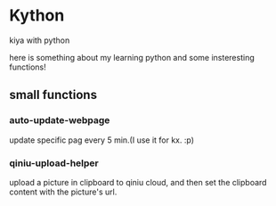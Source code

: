 # Kython
kiya with python

here is something about my learning python and some insteresting functions!

## small functions

### auto-update-webpage

update specific pag every 5 min.(I use it for kx. :p)

### qiniu-upload-helper

upload a picture in clipboard to qiniu cloud, and then set the clipboard content with the picture's url.
